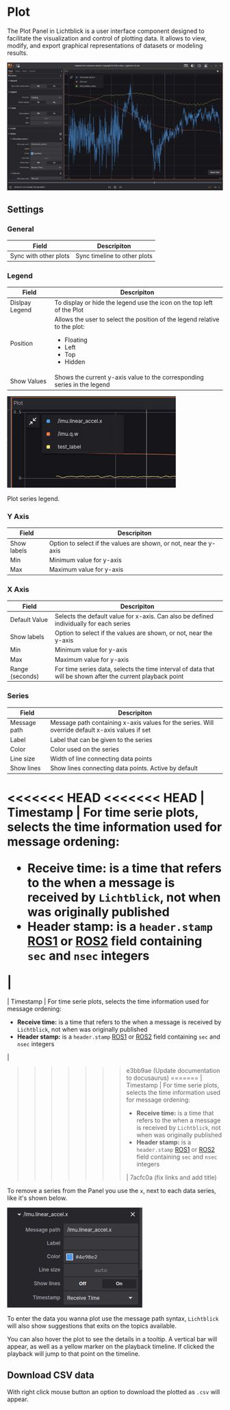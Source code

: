 # Plot

The Plot Panel in Lichtblick is a user interface component designed to facilitate the visualization and control of plotting data. It allows to view, modify, and export graphical representations of datasets or modeling results.

![Plot panel](./images/plot-panel.png)

## Settings

### General

| Field                 | Descripiton                  |
| --------------------- | ---------------------------- |
| Sync with other plots | Sync timeline to other plots |

### Legend

| Field | Descripiton |
| --- | --- |
| Dislpay Legend | To display or hide the legend use the icon on the top left of the Plot |
| Position | Allows the user to select the position of the legend relative to the plot:<br/><ul><li>Floating</li><li>Left</li><li>Top</li><li>Hidden</li></ul> |
| Show Values | Shows the current y-axis value to the corresponding series in the legend |

![Plot panel labels](./images/plot-values-labels.png)

Plot series legend.

### Y Axis

| Field | Descripiton |
| --- | --- |
| Show labels | Option to select if the values are shown, or not, near the y-axis |
| Min | Minimum value for y-axis |
| Max | Maximum value for y-axis |

### X Axis

| Field | Descripiton |
| --- | --- |
| Default Value | Selects the default value for x-axis. Can also be defined individually for each series |
| Show labels | Option to select if the values are shown, or not, near the y-axis |
| Min | Minimum value for y-axis |
| Max | Maximum value for y-axis |
| Range (seconds) | For time series data, selects the time interval of data that will be shown after the current playback point |

### Series

| Field | Descripiton |
| --- | --- |
| Message path | Message path containing x-axis values for the series. Will override default x-axis values if set |
| Label | Label that can be given to the series |
| Color | Color used on the series |
| Line size | Width of line connecting data points |
| Show lines | Show lines connecting data points. Active by default |
<<<<<<< HEAD
<<<<<<< HEAD
| Timestamp | For time serie plots, selects the time information used for message ordening:<br/><ul><li>**Receive time:** is a time that refers to the when a message is received by `Lichtblick`, not when was originally published</li><li>**Header stamp:** is a `header.stamp` [ROS1](/connecting-to-data/frameworks/ros1.md) or [ROS2](/connecting-to-data/frameworks/ros2.md) field containing `sec` and `nsec` integers</li></ul> |
=======
| Timestamp | For time serie plots, selects the time information used for message ordening:<br/><ul><li>**Receive time:** is a time that refers to the when a message is received by `Lichtblick`, not when was originally published</li><li>**Header stamp:** is a `header.stamp` [ROS1](../../connecting-to-data/ros1.md) or [ROS2](../../connecting-to-data/ros2.md) field containing `sec` and `nsec` integers</li></ul> |
>>>>>>> e3bb9ae (Update documentation to docusaurus)
=======
| Timestamp | For time serie plots, selects the time information used for message ordening:<br/><ul><li>**Receive time:** is a time that refers to the when a message is received by `Lichtblick`, not when was originally published</li><li>**Header stamp:** is a `header.stamp` [ROS1](/connecting-to-data/frameworks/ros1.md) or [ROS2](/connecting-to-data/frameworks/ros2.md) field containing `sec` and `nsec` integers</li></ul> |
>>>>>>> 7acfc0a (fix links and add title)

To remove a series from the Panel you use the `x`, next to each data series, like it's shown below.

![Plot panel series](./images/plot-panel-series.png)

To enter the data you wanna plot use the message path syntax, `Lichtblick` will also show suggestions that exits on the topics available.

You can also hover the plot to see the details in a tooltip. A vertical bar will appear, as well as a yellow marker on the playback timeline. If clicked the playback will jump to that point on the timeline.

## Download CSV data

With right click mouse button an option to download the plotted as `.csv` will appear.
